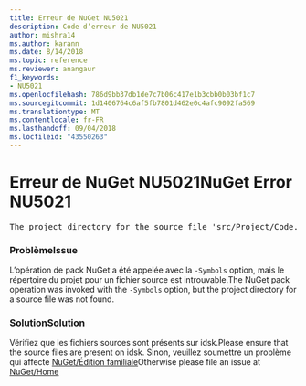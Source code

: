 ```yaml
---
title: Erreur de NuGet NU5021
description: Code d’erreur de NU5021
author: mishra14
ms.author: karann
ms.date: 8/14/2018
ms.topic: reference
ms.reviewer: anangaur
f1_keywords:
- NU5021
ms.openlocfilehash: 786d9bb37db1de7c7b06c417e1b3cbb0b03bf1c7
ms.sourcegitcommit: 1d1406764c6af5fb7801d462e0c4afc9092fa569
ms.translationtype: MT
ms.contentlocale: fr-FR
ms.lasthandoff: 09/04/2018
ms.locfileid: "43550263"
---
```

# <a name="nuget-error-nu5021"></a><span data-ttu-id="ac837-103">Erreur de NuGet NU5021</span><span class="sxs-lookup"><span data-stu-id="ac837-103">NuGet Error NU5021</span></span>
<pre>The project directory for the source file 'src/Project/Code.cs' could not be found.</pre>

### <a name="issue"></a><span data-ttu-id="ac837-104">Problème</span><span class="sxs-lookup"><span data-stu-id="ac837-104">Issue</span></span>

<span data-ttu-id="ac837-105">L’opération de pack NuGet a été appelée avec la `-Symbols` option, mais le répertoire du projet pour un fichier source est introuvable.</span><span class="sxs-lookup"><span data-stu-id="ac837-105">The NuGet pack operation was invoked with the `-Symbols` option, but the project directory for a source file was not found.</span></span>


### <a name="solution"></a><span data-ttu-id="ac837-106">Solution</span><span class="sxs-lookup"><span data-stu-id="ac837-106">Solution</span></span>

<span data-ttu-id="ac837-107">Vérifiez que les fichiers sources sont présents sur idsk.</span><span class="sxs-lookup"><span data-stu-id="ac837-107">Please ensure that the source files are present on idsk.</span></span> <span data-ttu-id="ac837-108">Sinon, veuillez soumettre un problème qui affecte [NuGet/Édition familiale](https://github.com/NuGet/Home/issues)</span><span class="sxs-lookup"><span data-stu-id="ac837-108">Otherwise please file an issue at [NuGet/Home](https://github.com/NuGet/Home/issues)</span></span>

